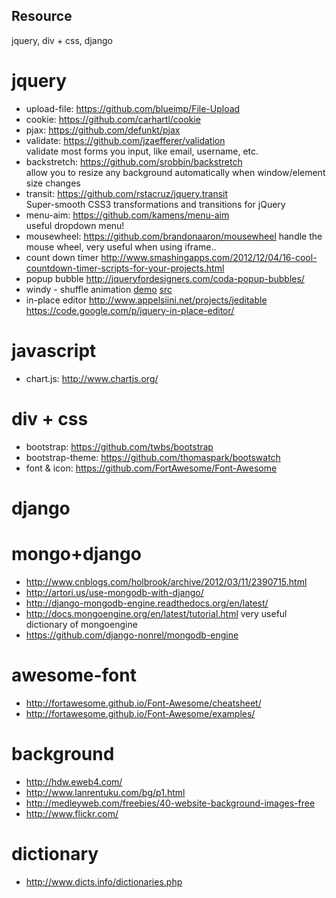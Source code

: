 Resource
--------

jquery, div + css, django

jquery
=====

* upload-file: https://github.com/blueimp/File-Upload
* cookie: https://github.com/carhartl/cookie
* pjax: https://github.com/defunkt/pjax
* validate:
  https://github.com/jzaefferer/validation  
  validate most forms you input, like email, username, etc.
* backstretch:
  https://github.com/srobbin/backstretch  
  allow you to resize any background automatically when window/element size changes
* transit:
  https://github.com/rstacruz/jquery.transit  
  Super-smooth CSS3 transformations and transitions for jQuery
* menu-aim:
  https://github.com/kamens/menu-aim  
  useful dropdown menu!
* mousewheel:
  https://github.com/brandonaaron/mousewheel
  handle the mouse wheel, very useful when using iframe..
* count down timer
  http://www.smashingapps.com/2012/12/04/16-cool-countdown-timer-scripts-for-your-projects.html
* popup bubble
  http://jqueryfordesigners.com/coda-popup-bubbles/
* windy - shuffle animation
 [demo](http://tympanus.net/Development/Windy/index2.html)
 [src](https://github.com/codrops/Windy/tree/master/js)
* in-place editor
  http://www.appelsiini.net/projects/jeditable
  https://code.google.com/p/jquery-in-place-editor/

javascript
=====
* chart.js: http://www.chartjs.org/

div + css
=====

* bootstrap: https://github.com/twbs/bootstrap
* bootstrap-theme: https://github.com/thomaspark/bootswatch
* font & icon: https://github.com/FortAwesome/Font-Awesome

django
=====

mongo+django
=====
* http://www.cnblogs.com/holbrook/archive/2012/03/11/2390715.html
* http://artori.us/use-mongodb-with-django/
* http://django-mongodb-engine.readthedocs.org/en/latest/
* http://docs.mongoengine.org/en/latest/tutorial.html
  very useful dictionary of mongoengine
* https://github.com/django-nonrel/mongodb-engine

awesome-font
=====
* http://fortawesome.github.io/Font-Awesome/cheatsheet/
* http://fortawesome.github.io/Font-Awesome/examples/

background
=====
* http://hdw.eweb4.com/
* http://www.lanrentuku.com/bg/p1.html
* http://medleyweb.com/freebies/40-website-background-images-free
* http://www.flickr.com/

dictionary
=====
* http://www.dicts.info/dictionaries.php


